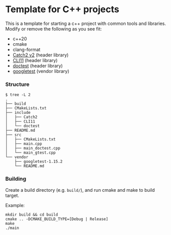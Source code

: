 # Template for C++ projects

This is a template for starting a c++ project with common tools and libraries. Modify or remove the following as you see fit:
- c++20
- cmake
- clang-format
- [Catch2 v2](https://github.com/catchorg/Catch2/tree/v2.x) (header library)
- [CLI11](https://github.com/CLIUtils/CLI11) (header library)
- [doctest](https://github.com/doctest/doctest) (header library)
- [googletest](https://github.com/google/googletest) (vendor library)


### Structure

```
$ tree -L 2
.
├── build
├── CMakeLists.txt
├── include
│   ├── Catch2
│   ├── CLI11
│   └── doctest
├── README.md
├── src
│   ├── CMakeLists.txt
│   ├── main.cpp
│   ├── main_doctest.cpp
│   └── main_gtest.cpp
└── vendor
    ├── googletest-1.15.2
    └── README.md
```

### Building

Create a build directory (e.g. `build/`), and run cmake and make to build target.

Example:

```shell
mkdir build && cd build
cmake .. -DCMAKE_BUILD_TYPE=[Debug | Release]
make
./main
```
